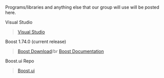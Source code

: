 Programs/libraries and anything else that our group will use will be posted here.

Visual Studio
>[Visual Studio](https://visualstudio.microsoft.com/downloads/)

Boost 1.74.0 (current release)
>[Boost Download](https://www.boost.org/users/download/)/br
>[Boost Documentation](https://www.boost.org/doc/libs/1_74_0/)

Boost.ui Repo
>[Boost.ui](https://kosenko.github.io/boost.ui/)




